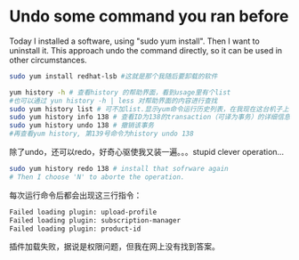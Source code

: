 # Undo some command you ran before

Today I installed a software, using "sudo yum install". Then I want to uninstall it.
This approach undo the command directly, so it can be used in other circumstances.

```bash
sudo yum install redhat-lsb #这就是那个我随后要卸载的软件
```

```bash
yum history -h # 查看history 的帮助界面，看到usage里有个list
#也可以通过 yun history -h | less 对帮助界面的内容进行查找
sudo yum history list # 可不加list.显示yum命令运行历史列表，在我现在这台机子上看到install redhat-lsb的ID为138。
sudo yum history info 138 # 查看ID为138的transaction（可译为事务）的详细信息，其中包括了redhat-lsb安装时一起安装（变更）的包，Packages Altered。
sudo yum history undo 138 # 撤销该事务
#再查看yum history, 第139号命令为history undo 138
```

除了undo，还可以redo，好奇心驱使我又装一遍。。。stupid clever operation...

```bash
sudo yum history redo 138 # install that sofrware again
# Then I choose 'N' to aborte the operation.
```

每次运行命令后都会出现这三行指令：

```bash
Failed loading plugin: upload-profile
Failed loading plugin: subscription-manager
Failed loading plugin: product-id
```

插件加载失败，据说是权限问题，但我在网上没有找到答案。
